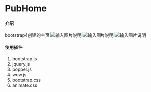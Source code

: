 # PubHome

#### 介绍
bootstrap4创建的主页
![输入图片说明](https://images.gitee.com/uploads/images/2020/0203/120406_70c6f4a5_4838999.png "微信截图_20200203120248.png")
![输入图片说明](https://images.gitee.com/uploads/images/2020/0203/120448_f1cfb129_4838999.png "微信截图_20200203120306.png")
![输入图片说明](https://images.gitee.com/uploads/images/2020/0203/120459_955c071e_4838999.png "微信截图_20200203120324.png")

#### 使用插件

1.  bootstrap.js
2.  jquery.js
3.  popper.js
4.  wow.js
5.  bootstrap.css
6.  animate.css


